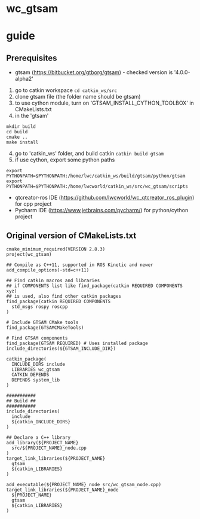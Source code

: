 # wc_gtsam
guide
===================================================
Prerequisites
------
- gtsam (https://bitbucket.org/gtborg/gtsam) - checked version is '4.0.0-alpha2' 
1. go to catkin workspace ```cd catkin_ws/src```
2. clone gtsam file (the folder name should be gtsam)
3. to use cython module, turn on 'GTSAM_INSTALL_CYTHON_TOOLBOX' in CMakeLists.txt
3. in the 'gtsam'
```
mkdir build
cd build
cmake ..
make install
```
4. go to 'catkin_ws' folder, and build catkin ```catkin build gtsam```
5. if use cython, export some python paths
```
export PYTHONPATH=$PYTHONPATH:/home/lwc/catkin_ws/build/gtsam/python/gtsam
export PYTHONPATH=$PYTHONPATH:/home/lwcworld/catkin_ws/src/wc_gtsam/scripts
```

- qtcreator-ros IDE (https://github.com/lwcworld/wc_qtcreator_ros_plugin) for cpp project
- Pycharm IDE (https://www.jetbrains.com/pycharm/) for python/cython project

Original version of CMakeLists.txt
------
```
cmake_minimum_required(VERSION 2.8.3)
project(wc_gtsam)

## Compile as C++11, supported in ROS Kinetic and newer
add_compile_options(-std=c++11)

## Find catkin macros and libraries
## if COMPONENTS list like find_package(catkin REQUIRED COMPONENTS xyz)
## is used, also find other catkin packages
find_package(catkin REQUIRED COMPONENTS
  std_msgs rospy roscpp
)

# Include GTSAM CMake tools
find_package(GTSAMCMakeTools)

# Find GTSAM components
find_package(GTSAM REQUIRED) # Uses installed package
include_directories(${GTSAM_INCLUDE_DIR})

catkin_package(
  INCLUDE_DIRS include
  LIBRARIES wc_gtsam
  CATKIN_DEPENDS
  DEPENDS system_lib
)

###########
## Build ##
###########
include_directories(
  include
  ${catkin_INCLUDE_DIRS}
)

## Declare a C++ library
add_library(${PROJECT_NAME}
  src/${PROJECT_NAME}_node.cpp
)
target_link_libraries(${PROJECT_NAME}
  gtsam
  ${catkin_LIBRARIES}
)

add_executable(${PROJECT_NAME}_node src/wc_gtsam_node.cpp)
target_link_libraries(${PROJECT_NAME}_node
  ${PROJECT_NAME}
  gtsam
  ${catkin_LIBRARIES}
)
```
